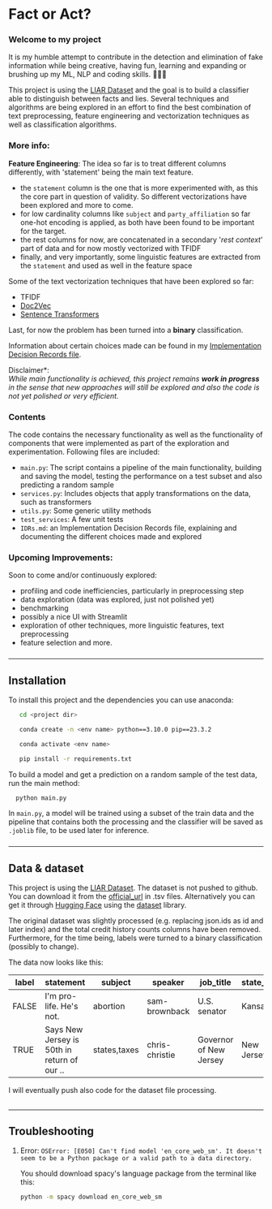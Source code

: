 # Fact or Act?

### Welcome to my project

It is my humble attempt to contribute in the detection and elimination of fake information while being creative, having fun, learning and expanding or brushing up my ML, NLP and coding skills. 👩🏻‍💻

This project is using the [LIAR Dataset](https://aclanthology.org/P17-2067/) and the goal is to build a classifier able to distinguish between facts and lies. Several techniques and algorithms are being explored in an effort to find the best combination of text preprocessing, feature engineering and vectorization techniques as well as classification algorithms.



### More info:

**Feature Engineering**:
The idea so far is to treat different columns differently, with 'statement' being the main text feature. 
- the `statement` column is the one that is more experimented with, as this the core part in question of validity. So different vectorizations have been explored and more to come.
- for low cardinality columns like `subject` and `party_affiliation` so far one-hot encoding is applied, as both have been found to be important for the target.
- the rest columns for now, are concatenated in a secondary '_rest context_' part of data and for now mostly vectorized with TFIDF
- finally, and very importantly, some linguistic features are extracted from the `statement` and used as well in the feature space

Some of the text vectorization techniques that have been explored so far:
- TFIDF
- [Doc2Vec](https://radimrehurek.com/gensim/auto_examples/tutorials/run_doc2vec_lee.html)
- [Sentence Transformers](https://www.sbert.net/)

Last, for now the problem has been turned into a **binary** classification.

Information about certain choices made can be found in my  [Implementation Decision Records file](IDRs.md).

Disclaimer*:  
_While main functionality is achieved, this project remains **work in progress** in the sense that new approaches will still be explored and also the code is not yet polished or very efficient._ 


### Contents
The code contains the necessary functionality as well as the functionality of components that were implemented as part of the exploration and experimentation.
Following files are included:

- `main.py`: The script contains a pipeline of the main functionality, building and saving the model, testing the performance on a test subset and also predicting a random sample
- `services.py`: Includes objects that apply transformations on the data, such as transformers
- `utils.py`: Some generic utility methods
- `test_services`: A few unit tests
- `IDRs.md`: an Implementation Decision Records file, explaining and documenting the different choices made and explored

### **Upcoming Improvements:**

Soon to come and/or continuously explored:
- profiling and code inefficiencies, particularly in preprocessing step
- data exploration (data was explored, just not polished yet)
- benchmarking
- possibly a nice UI with Streamlit
- exploration of other techniques, more linguistic features, text preprocessing
- feature selection and more.

###

------------------------------------------------------------------------------------
## Installation

To install this project and the dependencies you can use anaconda:


```bash
   cd <project dir> 

   conda create -n <env name> python==3.10.0 pip==23.3.2

   conda activate <env name>

   pip install -r requirements.txt
```



To build a model and get a prediction on a random sample of the test data, run the main method:

```bash
  python main.py
```
In `main.py`, a model will be trained using a subset of the train data and the pipeline that contains both the processing and the classifier will be saved as
`.joblib` file, to be used later for inference.

###

---

## Data & dataset

This project is using the [LIAR Dataset](https://aclanthology.org/P17-2067/). The dataset is not pushed to github.
You can download it from the [official_url](https://www.cs.ucsb.edu/~william/data/liar_dataset.zip) in .tsv files. Alternatively you can get it through [Hugging Face](https://huggingface.co/datasets) using the [dataset](https://huggingface.co/docs/datasets/v1.5.0/loading_datasets.html#) library.

The original dataset was slightly processed (e.g. replacing json.ids as id and later index) and the total credit history counts columns have been removed.
Furthermore, for the time being, labels were turned to a binary classification (possibly to change).

The data now looks like this: 

| label  | statement                                   | subject      | speaker        | job_title              | state_info   | party_affiliation | context                          |
|--------|---------------------------------------------|--------------|----------------|------------------------|--------------|-------------------|----------------------------------|
| FALSE  | I'm pro-life. He's not.                     | abortion     | sam-brownback  | U.S. senator           | Kansas       | republican        | nan                              |
| TRUE   | Says New Jersey is 50th in return of our .. | states,taxes | chris-christie | Governor of New Jersey | New Jersey   | republican        | an interview on NBC Nightly News |

I will eventually push also code for the dataset file processing.

##

----------
## Troubleshooting

1. Error: `OSError: [E050] Can't find model 'en_core_web_sm'. It doesn't seem to be a Python package or a valid path to a data directory.`

    You should download spacy's language package from the terminal like this: 
    ```bash
    python -m spacy download en_core_web_sm
    ```
